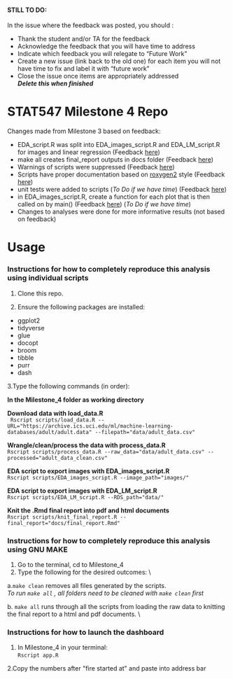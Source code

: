 #### STILL TO DO:
In the issue where the feedback was posted, you should :
* Thank the student and/or TA for the feedback 
* Acknowledge the feedback that you will have time to address 
* Indicate which feedback you will relegate to “Future Work” 
* Create a new issue (link back to the old one) for each item you will not have time to fix and label it with “future work” 
* Close the issue once items are appropriately addressed \
**_Delete this when finished_**

STAT547 Milestone 4 Repo
===================
Changes made from Milestone 3 based on feedback:
* EDA_script.R was split into EDA_images_script.R and EDA_LM_script.R for images and linear regression (Feedback [here](https://github.com/STAT547-UBC-2019-20/group_06/issues/52))
* make all creates final_report outputs in docs folder (Feedback [here](https://github.com/STAT547-UBC-2019-20/group_06/issues/52))
* Warnings of scripts were suppressed (Feedback [here](https://github.com/STAT547-UBC-2019-20/group_06/issues/36))
* Scripts have proper documentation based on [roxygen2](https://cran.r-project.org/web/packages/roxygen2/vignettes/roxygen2.html) style (Feedback [here](https://github.com/STAT547-UBC-2019-20/group_06/issues/35))
* unit tests were added to scripts (_To Do if we have time_) (Feedback [here](https://github.com/STAT547-UBC-2019-20/group_06/issues/37))
* in EDA_images_script.R, create a function for each plot that is then called on by main() (Feedback [here](https://github.com/STAT547-UBC-2019-20/group_06/issues/35)) (_To Do if we have time_)
* Changes to analyses were done for more informative results (not based on feedback)




**Usage**
==================
### Instructions for how to completely reproduce this analysis using individual scripts

1. Clone this repo.

2. Ensure the following packages are installed:

  - ggplot2
  - tidyverse
  - glue
  - docopt
  - broom
  - tibble
  - purr
  - dash


3.Type the following commands (in order):

**In the Milestone_4 folder as working directory**

 **Download data with load_data.R** \
 ` Rscript scripts/load_data.R --URL="https://archive.ics.uci.edu/ml/machine-learning-databases/adult/adult.data" --filepath="data/adult_data.csv"`
  
  **Wrangle/clean/process the data with process_data.R** \
  `Rscript scripts/process_data.R --raw_data="data/adult_data.csv" --processed="adult_data_clean.csv"`
  
  **EDA script to export images with EDA_images_script.R** \
 `Rscript scripts/EDA_images_script.R --image_path="images/"` 
  
  **EDA script to export images with EDA_LM_script.R** \
  `Rscript scripts/EDA_LM_script.R --RDS_path="data/"`
  
  **Knit the .Rmd final report into pdf and html documents** \
  `Rscript scripts/knit_final_report.R --final_report="docs/final_report.Rmd"`
  
  
### Instructions for how to completely reproduce this analysis using GNU MAKE
1. Go to the terminal, cd to Milestone_4 
2. Type the following for the desired outcomes: \

a.`make clean` removes all files generated by the scripts.\
 _To run `make all` , all folders need to be cleaned with `make clean` first_

b. `make all` runs through all the scripts from loading the raw data to knitting the final report to a html and pdf documents. \

### Instructions for how to launch the dashboard
1. In Milestone_4 in your terminal: \
`Rscript app.R`

2.Copy the numbers after "fire started at" and paste into address bar
